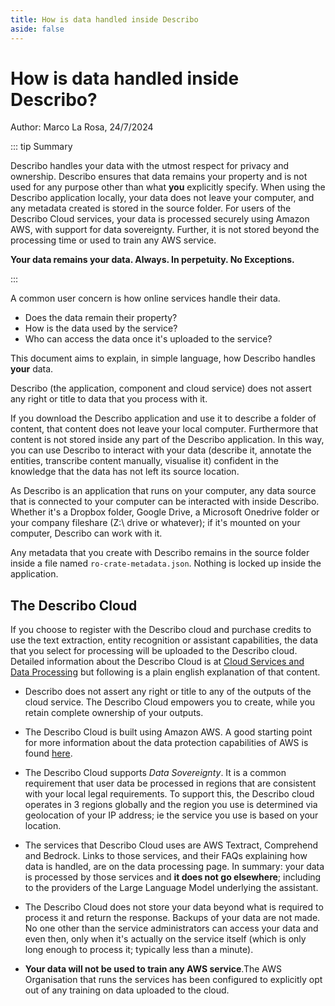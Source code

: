 ```yaml
---
title: How is data handled inside Describo
aside: false
---
```


# How is data handled inside Describo?

Author: Marco La Rosa, 24/7/2024

::: tip Summary

Describo handles your data with the utmost respect for privacy and ownership. Describo ensures that
data remains your property and is not used for any purpose other than what **you** explicitly
specify. When using the Describo application locally, your data does not leave your computer, and
any metadata created is stored in the source folder. For users of the Describo Cloud services, your
data is processed securely using Amazon AWS, with support for data sovereignty. Further, it is not
stored beyond the processing time or used to train any AWS service.

**Your data remains your data. Always. In perpetuity. No Exceptions.**

:::

A common user concern is how online services handle their data.

-   Does the data remain their property?
-   How is the data used by the service?
-   Who can access the data once it's uploaded to the service?

This document aims to explain, in simple language, how Describo handles **your** data.

Describo (the application, component and cloud service) does not assert any right or title to data
that you process with it.

If you download the Describo application and use it to describe a folder of content, that content
does not leave your local computer. Furthermore that content is not stored inside any part of the
Describo application. In this way, you can use Describo to interact with your data (describe it,
annotate the entities, transcribe content manually, visualise it) confident in the knowledge that
the data has not left its source location.

As Describo is an application that runs on your computer, any data source that is connected to your
computer can be interacted with inside Describo. Whether it's a Dropbox folder, Google Drive, a
Microsoft Onedrive folder or your company fileshare (Z:\\ drive or whatever); if it's mounted on
your computer, Describo can work with it.

Any metadata that you create with Describo remains in the source folder inside a file named
`ro-crate-metadata.json`. Nothing is locked up inside the application.

## The Describo Cloud

If you choose to register with the Describo cloud and purchase credits to use the text extraction,
entity recognition or assistant capabilities, the data that you select for processing will be
uploaded to the Describo cloud. Detailed information about the Describo Cloud is at
[Cloud Services and Data Processing](/docs/guide/data-processing) but following is a plain english
explanation of that content.

-   Describo does not assert any right or title to any of the outputs of the cloud service. The
    Describo Cloud empowers you to create, while you retain complete ownership of your outputs.

-   The Describo Cloud is built using Amazon AWS. A good starting point for more information about
    the data protection capabilities of AWS is found
    [here](https://aws.amazon.com/compliance/data-protection/).

-   The Describo Cloud supports _Data Sovereignty_. It is a common requirement that user data be
    processed in regions that are consistent with your local legal requirements. To support this,
    the Describo cloud operates in 3 regions globally and the region you use is determined via
    geolocation of your IP address; ie the service you use is based on your location.

-   The services that Describo Cloud uses are AWS Textract, Comprehend and Bedrock. Links to those
    services, and their FAQs explaining how data is handled, are on the data processing page. In
    summary: your data is processed by those services and **it does not go elsewhere**; including to
    the providers of the Large Language Model underlying the assistant.

-   The Describo Cloud does not store your data beyond what is required to process it and return the
    response. Backups of your data are not made. No one other than the service administrators can
    access your data and even then, only when it's actually on the service itself (which is only
    long enough to process it; typically less than a minute).

-   **Your data will not be used to train any AWS service**.The AWS Organisation that runs the
    services has been configured to explicitly opt out of any training on data uploaded to the
    cloud.

<disqus/>
